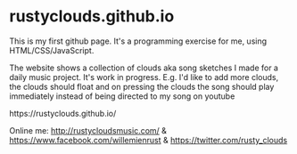 # rustyclouds.github.io
<p> This is my first github page. It's a programming exercise for me, using HTML/CSS/JavaScript. </p>
<p> The website shows a collection of clouds aka song sketches I made for a daily music project. It's work in progress. E.g. I'd like to add more clouds, the clouds should float and on pressing the clouds the song should play immediately instead of being directed to my song on youtube </p>
<p> https://rustyclouds.github.io/ </p>

Online me: http://rustycloudsmusic.com/ & https://www.facebook.com/willemienrust & https://twitter.com/rusty_clouds
